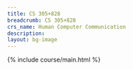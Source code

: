```yaml
---
title: CS 305+828
breadcrumb: CS 305+828
crs_name: Human Computer Communication
description:
layout: bg-image
---
```

{% include course/main.html %}
